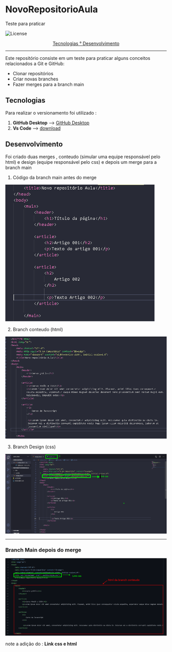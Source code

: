 # NovoRepositorioAula
Teste para praticar

![License](https://img.shields.io/github/license/allan-gh/NovoRepositorioAula)

<p align="center"> 
    <a href="#Tecnologias"> Tecnologias ° </a>
    <a href="#Desenvolvimento"> Desenvolvimento  </a>
    
</p>

---

Este repositório consiste em um teste para praticar alguns conceitos relacionados a Git e GitHub:

- Clonar repositórios
- Criar novas branches 
- Fazer merges para a branch main

## Tecnologias 

Para realizar o versionamento foi utilizado :
1.  **GitHub Desktop**  --> [GitHub Desktop](https://desktop.github.com/)
2.  **Vs Code** --> [download](https://code.visualstudio.com/Download)

## Desenvolvimento
Foi criado duas merges , conteudo (simular uma equipe responsável pelo html) e design (equipe responsável pelo css) e depois um merge para a branch main

1. Código da branch main antes do merge                   

![Main](./prints/main.png)                                 

2. Branch conteudo (html)

![CONTEUDO](./prints/conteudo.png)

3. Branch Design (css)

![Design](./prints/design.png)

---

### Branch Main depois do merge
![main](./prints/main2.png)

note a adição do : **Link css e  html**



